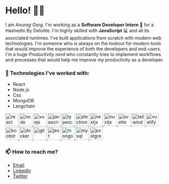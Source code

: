# Hello! 👋👋

I am _Anurag Garg_. I'm working as a **Software Developer Intern** 🚀 for a Hashedin By Deloitte. I'm highly skilled with **JavaScript** 💻 and all its associated runtimes. I've built applications from scratch with modern web technologies. I'm someone who is always on the lookout for modern tools that would improve the experience of both the developers and end-users. I'm a huge _Productivity nerd_ who constantly tries to implement workflows and processes that would help me improve my productivity as a developer.

### 🌟 Technologies I've worked with:

- React
- Node.js
- Css
- MongoDB
- Langchain
  

<p align="left">
<a href="https://reactjs.org/" target="_blank"> <img src="https://upload.wikimedia.org/wikipedia/commons/a/a7/React-icon.svg" alt="react" width="40" height="40"/> </a>
<a href="https://nodejs.org/" target="_blank"> <img src="https://upload.wikimedia.org/wikipedia/commons/d/d9/Node.js_logo.svg" alt="node" width="40" height="40"/> </a>
<a href="https://vuejs.org/" target="_blank"> <img src="https://upload.wikimedia.org/wikipedia/commons/9/95/Vue.js_Logo_2.svg" alt="vuejs" width="40" height="40"/> </a>
<a href="https://developer.mozilla.org/en-US/docs/Web/JavaScript" target="_blank"> <img src="https://upload.wikimedia.org/wikipedia/commons/6/6a/JavaScript-logo.png" alt="javascript" width="40" height="40"/> </a>
<a href="https://www.typescriptlang.org/" target="_blank"> <img src="https://upload.wikimedia.org/wikipedia/commons/4/4c/Typescript_logo_2020.svg" alt="typescript" width="40" height="40"/> </a>
<a href="https://www.electronjs.org/" target="_blank"> <img src="https://upload.wikimedia.org/wikipedia/commons/9/91/Electron_Software_Framework_Logo.svg" alt="electron" width="40" height="40"/> </a>
<a href="https://nextjs.org/" target="_blank"> <img src="https://www.rlogical.com/wp-content/uploads/2021/08/Rlogical-Blog-Images-thumbnail.png" alt="nextjs" width="40" height="40"/> </a>
<a href="https://nuxtjs.org/" target="_blank"> <img src="https://www.vectorlogo.zone/logos/nuxtjs/nuxtjs-icon.svg" alt="nuxtjs" width="40" height="40"/> </a>
<a href="https://svelte.dev" target="_blank"> <img src="https://upload.wikimedia.org/wikipedia/commons/1/1b/Svelte_Logo.svg" alt="svelte" width="40" height="40"/> </a>
<a href="https://tailwindcss.com/" target="_blank"> <img src="https://www.vectorlogo.zone/logos/tailwindcss/tailwindcss-icon.svg" alt="tailwind" width="40" height="40"/> </a>
<a href="https://vuetifyjs.com/en/" target="_blank"> <img src="https://bestofjs.org/logos/vuetify.svg" alt="vuetify" width="40" height="40"/> </a> <a href="https://www.mongodb.com/" target="_blank">
<a href="https://getbootstrap.com" target="_blank"> <img src="https://upload.wikimedia.org/wikipedia/commons/b/b2/Bootstrap_logo.svg" alt="bootstrap" width="40" height="40"/> </a>
</a> <a href="https://www.docker.com/" target="_blank"> <img src="https://www.docker.com/wp-content/uploads/2022/03/vertical-logo-monochromatic.png" alt="docker" width="40" height="40"/> </a>
<a href="https://git-scm.com/" target="_blank"> <img src="https://www.vectorlogo.zone/logos/git-scm/git-scm-icon.svg" alt="git" width="40" height="40"/> </a>
<a href="https://jestjs.io" target="_blank"> <img src="https://www.vectorlogo.zone/logos/jestjsio/jestjsio-icon.svg" alt="jest" width="40" height="40"/> </a>
<a href="https://www.mongodb.com/" target="_blank"> <img src="https://w7.pngwing.com/pngs/63/19/png-transparent-mongodb-database-nosql-postgresql-mongo-text-logo-business-thumbnail.png" alt="mongodb" width="40" height="40"/> </a>
<a href="https://www.mysql.com/" target="_blank"> <img src="https://upload.wikimedia.org/wikipedia/commons/0/0a/MySQL_textlogo.svg" alt="mysql" width="40" height="40"/> </a>
<a href="https://www.postgresql.org" target="_blank"> <img src="https://upload.wikimedia.org/wikipedia/commons/2/29/Postgresql_elephant.svg" alt="postgresql" width="40" height="40"/> </a>
</p>


### 📫 How to reach me?
- [Email](mailto:garganurag3955@gmail.com)
- [LinkedIn](https://www.linkedin.com/in/anuraggarg01/)
- [Twitter](https://twitter.com/anurag_garg01)




